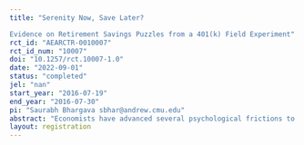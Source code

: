 ```yaml
---
title: "Serenity Now, Save Later?
Evidence on Retirement Savings Puzzles from a 401(k) Field Experiment"
rct_id: "AEARCTR-0010007"
rct_id_num: "10007"
doi: "10.1257/rct.10007-1.0"
date: "2022-09-01"
status: "completed"
jel: "nan"
start_year: "2016-07-19"
end_year: "2016-07-30"
pi: "Saurabh Bhargava sbhar@andrew.cmu.edu"
abstract: "Economists have advanced several psychological frictions to explain why many 401(k)-eligible employees undersave for retirement despite generous matching incentives. We provide evidence on four of these frictions through a high-compliance field experiment randomizing undersaving employees to information- and incentive-based treatments linked to a survey assessing each friction’s baseline incidence. We report four findings: (1) We corroborate evidence of pervasive deficits in retirement literacy and their correlation with saving but precisely reject any meaningful increase in saving from personalized recommendations that demonstrably improve literacy. (2) In (unplanned) analyses of plan confusion, we estimate that 20 to 37 percent of non-participants mistakenly believed themselves to be enrolled—these employees enrolled at high rates when prompted to review their plan status. (3) We find no evidence that enrollment complexity impedes saving—few employees perceived enrollment as prohibitively time-consuming and simplifying enrollment further did not increase saving. (4) We directly implicate present focus as a cause of undersaving by showing a significant share of employees increased saving in response to a small but immediate $10 gift card but not to clarification of the dramatically larger, but delayed, plan match. A survey of policy/industry stakeholders suggests these findings challenge perceived plan engagement best-practices. Finally, calibrations indicate a beta-delta model of present bias cannot account for the observed behavior and beliefs of employees. We propose an alternative model of anxiety-based present focus and deferred optimism that does explain our findings—and possibly other retirement savings puzzles—and offers a psychological rationale for the use of microincentives to increase engagement and for more structural reforms seeking to link traditional saving accounts to more liquid accounts designed to relieve near-term anxiety."
layout: registration
---
```


